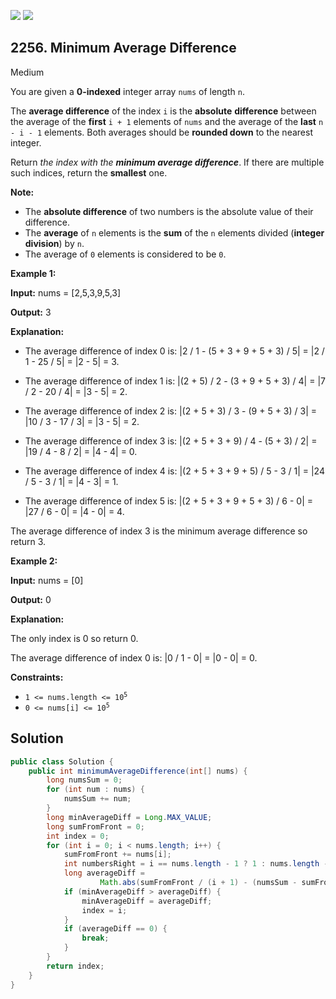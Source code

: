 [![](https://img.shields.io/github/stars/javadev/LeetCode-in-Java?label=Stars&style=flat-square)](https://github.com/javadev/LeetCode-in-Java)
[![](https://img.shields.io/github/forks/javadev/LeetCode-in-Java?label=Fork%20me%20on%20GitHub%20&style=flat-square)](https://github.com/javadev/LeetCode-in-Java/fork)

## 2256\. Minimum Average Difference

Medium

You are given a **0-indexed** integer array `nums` of length `n`.

The **average difference** of the index `i` is the **absolute** **difference** between the average of the **first** `i + 1` elements of `nums` and the average of the **last** `n - i - 1` elements. Both averages should be **rounded down** to the nearest integer.

Return _the index with the **minimum average difference**_. If there are multiple such indices, return the **smallest** one.

**Note:**

*   The **absolute difference** of two numbers is the absolute value of their difference.
*   The **average** of `n` elements is the **sum** of the `n` elements divided (**integer division**) by `n`.
*   The average of `0` elements is considered to be `0`.

**Example 1:**

**Input:** nums = [2,5,3,9,5,3]

**Output:** 3

**Explanation:** 

- The average difference of index 0 is: \|2 / 1 - (5 + 3 + 9 + 5 + 3) / 5\| = \|2 / 1 - 25 / 5\| = \|2 - 5\| = 3. 

- The average difference of index 1 is: \|(2 + 5) / 2 - (3 + 9 + 5 + 3) / 4\| = \|7 / 2 - 20 / 4\| = \|3 - 5\| = 2. 
 
- The average difference of index 2 is: \|(2 + 5 + 3) / 3 - (9 + 5 + 3) / 3\| = \|10 / 3 - 17 / 3\| = \|3 - 5\| = 2. 
 
- The average difference of index 3 is: \|(2 + 5 + 3 + 9) / 4 - (5 + 3) / 2\| = \|19 / 4 - 8 / 2\| = \|4 - 4\| = 0. 
 
- The average difference of index 4 is: \|(2 + 5 + 3 + 9 + 5) / 5 - 3 / 1\| = \|24 / 5 - 3 / 1\| = \|4 - 3\| = 1. 
 
- The average difference of index 5 is: \|(2 + 5 + 3 + 9 + 5 + 3) / 6 - 0\| = \|27 / 6 - 0\| = \|4 - 0\| = 4. 
 
The average difference of index 3 is the minimum average difference so return 3. 

**Example 2:**

**Input:** nums = [0]

**Output:** 0

**Explanation:** 

The only index is 0 so return 0. 

The average difference of index 0 is: \|0 / 1 - 0\| = \|0 - 0\| = 0. 

**Constraints:**

*   <code>1 <= nums.length <= 10<sup>5</sup></code>
*   <code>0 <= nums[i] <= 10<sup>5</sup></code>

## Solution

```java
public class Solution {
    public int minimumAverageDifference(int[] nums) {
        long numsSum = 0;
        for (int num : nums) {
            numsSum += num;
        }
        long minAverageDiff = Long.MAX_VALUE;
        long sumFromFront = 0;
        int index = 0;
        for (int i = 0; i < nums.length; i++) {
            sumFromFront += nums[i];
            int numbersRight = i == nums.length - 1 ? 1 : nums.length - i - 1;
            long averageDiff =
                    Math.abs(sumFromFront / (i + 1) - (numsSum - sumFromFront) / numbersRight);
            if (minAverageDiff > averageDiff) {
                minAverageDiff = averageDiff;
                index = i;
            }
            if (averageDiff == 0) {
                break;
            }
        }
        return index;
    }
}
```